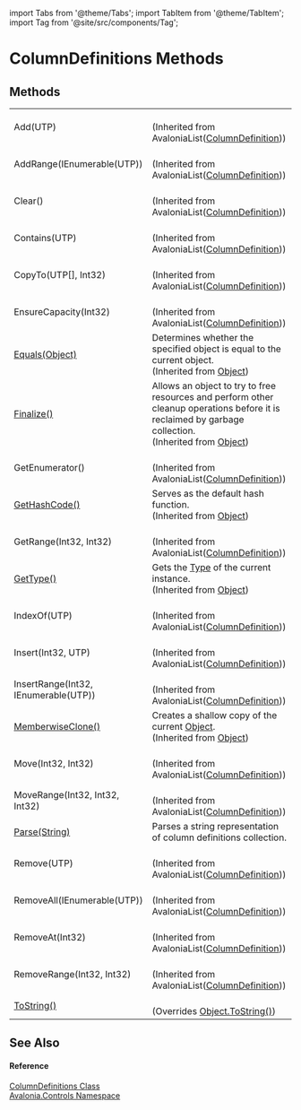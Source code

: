 import Tabs from '@theme/Tabs'; 
import TabItem from '@theme/TabItem'; 
import Tag from '@site/src/components/Tag'; 

# ColumnDefinitions Methods




## Methods
<table>
<tr>
<td>Add(UTP)</td>
<td><br />(Inherited from AvaloniaList(<a href="T_Avalonia_Controls_ColumnDefinition">ColumnDefinition</a>))</td>
</tr>
<tr>
<td>AddRange(IEnumerable(UTP))</td>
<td><br />(Inherited from AvaloniaList(<a href="T_Avalonia_Controls_ColumnDefinition">ColumnDefinition</a>))</td>
</tr>
<tr>
<td>Clear()</td>
<td><br />(Inherited from AvaloniaList(<a href="T_Avalonia_Controls_ColumnDefinition">ColumnDefinition</a>))</td>
</tr>
<tr>
<td>Contains(UTP)</td>
<td><br />(Inherited from AvaloniaList(<a href="T_Avalonia_Controls_ColumnDefinition">ColumnDefinition</a>))</td>
</tr>
<tr>
<td>CopyTo(UTP[], Int32)</td>
<td><br />(Inherited from AvaloniaList(<a href="T_Avalonia_Controls_ColumnDefinition">ColumnDefinition</a>))</td>
</tr>
<tr>
<td>EnsureCapacity(Int32)</td>
<td><br />(Inherited from AvaloniaList(<a href="T_Avalonia_Controls_ColumnDefinition">ColumnDefinition</a>))</td>
</tr>
<tr>
<td><a href="https://learn.microsoft.com/dotnet/api/system.object.equals#system-object-equals(system-object)" target="_blank" rel="noopener noreferrer">Equals(Object)</a></td>
<td>Determines whether the specified object is equal to the current object.<br />(Inherited from <a href="https://learn.microsoft.com/dotnet/api/system.object" target="_blank" rel="noopener noreferrer">Object</a>)</td>
</tr>
<tr>
<td><a href="https://learn.microsoft.com/dotnet/api/system.object.finalize" target="_blank" rel="noopener noreferrer">Finalize()</a></td>
<td>Allows an object to try to free resources and perform other cleanup operations before it is reclaimed by garbage collection.<br />(Inherited from <a href="https://learn.microsoft.com/dotnet/api/system.object" target="_blank" rel="noopener noreferrer">Object</a>)</td>
</tr>
<tr>
<td>GetEnumerator()</td>
<td><br />(Inherited from AvaloniaList(<a href="T_Avalonia_Controls_ColumnDefinition">ColumnDefinition</a>))</td>
</tr>
<tr>
<td><a href="https://learn.microsoft.com/dotnet/api/system.object.gethashcode" target="_blank" rel="noopener noreferrer">GetHashCode()</a></td>
<td>Serves as the default hash function.<br />(Inherited from <a href="https://learn.microsoft.com/dotnet/api/system.object" target="_blank" rel="noopener noreferrer">Object</a>)</td>
</tr>
<tr>
<td>GetRange(Int32, Int32)</td>
<td><br />(Inherited from AvaloniaList(<a href="T_Avalonia_Controls_ColumnDefinition">ColumnDefinition</a>))</td>
</tr>
<tr>
<td><a href="https://learn.microsoft.com/dotnet/api/system.object.gettype" target="_blank" rel="noopener noreferrer">GetType()</a></td>
<td>Gets the <a href="https://learn.microsoft.com/dotnet/api/system.type" target="_blank" rel="noopener noreferrer">Type</a> of the current instance.<br />(Inherited from <a href="https://learn.microsoft.com/dotnet/api/system.object" target="_blank" rel="noopener noreferrer">Object</a>)</td>
</tr>
<tr>
<td>IndexOf(UTP)</td>
<td><br />(Inherited from AvaloniaList(<a href="T_Avalonia_Controls_ColumnDefinition">ColumnDefinition</a>))</td>
</tr>
<tr>
<td>Insert(Int32, UTP)</td>
<td><br />(Inherited from AvaloniaList(<a href="T_Avalonia_Controls_ColumnDefinition">ColumnDefinition</a>))</td>
</tr>
<tr>
<td>InsertRange(Int32, IEnumerable(UTP))</td>
<td><br />(Inherited from AvaloniaList(<a href="T_Avalonia_Controls_ColumnDefinition">ColumnDefinition</a>))</td>
</tr>
<tr>
<td><a href="https://learn.microsoft.com/dotnet/api/system.object.memberwiseclone" target="_blank" rel="noopener noreferrer">MemberwiseClone()</a></td>
<td>Creates a shallow copy of the current <a href="https://learn.microsoft.com/dotnet/api/system.object" target="_blank" rel="noopener noreferrer">Object</a>.<br />(Inherited from <a href="https://learn.microsoft.com/dotnet/api/system.object" target="_blank" rel="noopener noreferrer">Object</a>)</td>
</tr>
<tr>
<td>Move(Int32, Int32)</td>
<td><br />(Inherited from AvaloniaList(<a href="T_Avalonia_Controls_ColumnDefinition">ColumnDefinition</a>))</td>
</tr>
<tr>
<td>MoveRange(Int32, Int32, Int32)</td>
<td><br />(Inherited from AvaloniaList(<a href="T_Avalonia_Controls_ColumnDefinition">ColumnDefinition</a>))</td>
</tr>
<tr>
<td><a href="M_Avalonia_Controls_ColumnDefinitions_Parse">Parse(String)</a></td>
<td>Parses a string representation of column definitions collection.</td>
</tr>
<tr>
<td>Remove(UTP)</td>
<td><br />(Inherited from AvaloniaList(<a href="T_Avalonia_Controls_ColumnDefinition">ColumnDefinition</a>))</td>
</tr>
<tr>
<td>RemoveAll(IEnumerable(UTP))</td>
<td><br />(Inherited from AvaloniaList(<a href="T_Avalonia_Controls_ColumnDefinition">ColumnDefinition</a>))</td>
</tr>
<tr>
<td>RemoveAt(Int32)</td>
<td><br />(Inherited from AvaloniaList(<a href="T_Avalonia_Controls_ColumnDefinition">ColumnDefinition</a>))</td>
</tr>
<tr>
<td>RemoveRange(Int32, Int32)</td>
<td><br />(Inherited from AvaloniaList(<a href="T_Avalonia_Controls_ColumnDefinition">ColumnDefinition</a>))</td>
</tr>
<tr>
<td><a href="M_Avalonia_Controls_ColumnDefinitions_ToString">ToString()</a></td>
<td><br />(Overrides <a href="https://learn.microsoft.com/dotnet/api/system.object.tostring" target="_blank" rel="noopener noreferrer">Object.ToString()</a>)</td>
</tr>
</table>

## See Also


#### Reference
<a href="T_Avalonia_Controls_ColumnDefinitions">ColumnDefinitions Class</a>  
<a href="N_Avalonia_Controls">Avalonia.Controls Namespace</a>  
